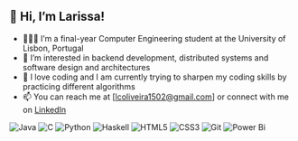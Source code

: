 ## 👋 Hi, I’m Larissa!

- 👩🏻‍💻 I’m a final-year Computer Engineering student at the University of Lisbon, Portugal
- 💭 I’m interested in backend development, distributed systems and software design and architectures
- 🌷 I love coding and I am currently trying to sharpen my coding skills by practicing different algorithms
- 📫 You can reach me at [lcoliveira1502@gmail.com] or connect with me on [LinkedIn](https://www.linkedin.com/in/-larissa-oliveira-/)


![Java](https://img.shields.io/badge/java-%23ED8B00.svg?style=flat&logo=openjdk&logoColor=white) ![C](https://img.shields.io/badge/c-%2300599C.svg?style=flat&logo=c&logoColor=white) ![Python](https://img.shields.io/badge/python-3670A0?style=flat&logo=python&logoColor=ffdd54) ![Haskell](https://img.shields.io/badge/Haskell-5e5086?style=flat&logo=haskell&logoColor=white) ![HTML5](https://img.shields.io/badge/html5-%23E34F26.svg?style=flat&logo=html5&logoColor=white) ![CSS3](https://img.shields.io/badge/css3-%231572B6.svg?style=flat&logo=css3&logoColor=white) ![Git](https://img.shields.io/badge/git-%23F05033.svg?style=flat&logo=git&logoColor=white) ![Power Bi](https://img.shields.io/badge/power_bi-F2C811?style=flat&logo=powerbi&logoColor=black)


<!---
larissa0liveira/larissa0liveira is a ✨ special ✨ repository because its `README.md` (this file) appears on your GitHub profile.
You can click the Preview link to take a look at your changes.
--->
